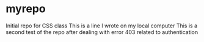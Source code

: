 # myrepo
Initial repo for CSS class
This is a line I wrote on my local computer
This is a second test of the repo after dealing with error 403 related to authentication
